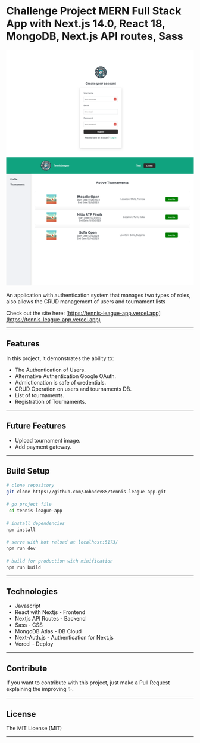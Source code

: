 # Challenge Project MERN Full Stack App with Next.js 14.0, React 18, MongoDB, Next.js API routes, Sass

![Alt text](./public/assets/screen-1.png)
![Alt text](./public/assets/screen-2.png)

An application with authentication system that manages two types of roles, also allows the CRUD management of users and tournament lists

Check out the site here: [https://tennis-league-app.vercel.app](https://tennis-league-app.vercel.app)

---

## Features

In this project, it demonstrates the ability to:

- The Authentication of Users.
- Alternative Authentication Google OAuth.
- Admictionation is safe of credentials.
- CRUD Operation on users and tournaments DB.
- List of tournaments.
- Registration of Tournaments.

---

## Future Features

- Upload tournament image.
- Add payment gateway.

---

## Build Setup

```bash
# clone repository
git clone https://github.com/Johndev85/tennis-league-app.git

# go project file
 cd tennis-league-app

# install dependencies
npm install

# serve with hot reload at localhost:5173/
npm run dev

# build for production with minification
npm run build

```

---

## Technologies

- Javascript
- React with Nextjs - Frontend
- Nextjs API Routes - Backend
- Sass - CSS
- MongoDB Atlas - DB Cloud
- Next-Auth.js - Authentication for Next.js
- Vercel - Deploy

---

## Contribute

If you want to contribute with this project, just make a Pull Request explaining the improving ✨.

---

## License

The MIT License (MIT)

---

